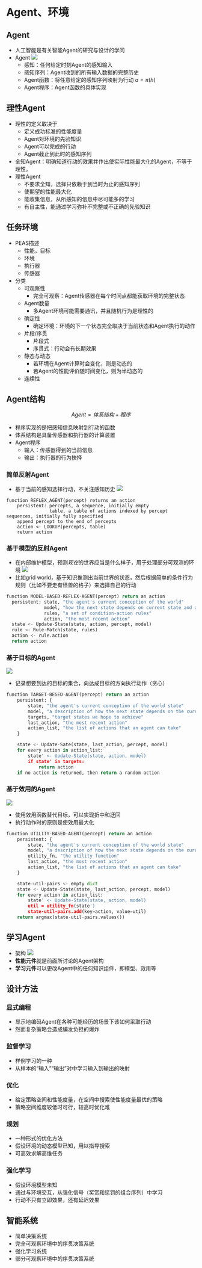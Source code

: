 # Agent、环境
## Agent
+ 人工智能是有关智能Agent的研究与设计的学问
+ Agent
![](img/2020-02-21-15-38-34.png)
  + 感知：任何给定时刻Agent的感知输入
  + 感知序列：Agent收到的所有输入数据的完整历史
  + Agent函数：将任意给定的感知序列映射为行动 $a = \pi(h)$
  + Agent程序：Agent函数的具体实现

## 理性Agent
+ 理性的定义取决于
  + 定义成功标准的性能度量
  + Agent对环境的先验知识
  + Agent可以完成的行动
  + Agent截止到此时的感知序列
+ 全知Agent：明确知道行动的效果并作出使实际性能最大化的Agent，不等于理性。
+ 理性Agent
  + 不要求全知，选择只依赖于到当时为止的感知序列
  + 使期望的性能最大化
  + 能收集信息，从所感知的信息中尽可能多的学习
  + 有自主性，能通过学习弥补不完整或不正确的先验知识

## 任务环境
+ PEAS描述
  + 性能，目标
  + 环境
  + 执行器
  + 传感器
+ 分类
  + 可观察性
    + 完全可观察：Agent传感器在每个时间点都能获取环境的完整状态
  + Agent数量
    + 多Agent环境可能需要通讯，并且随机行为是理性的
  + 确定性
    + 确定环境：环境的下一个状态完全取决于当前状态和Agent执行的动作
  + 片段/序贯
    + 片段式
    + 序贯式：行动会有长期效果
  + 静态与动态
    + 若环境在Agent计算时会变化，则是动态的
    + 若Agent的性能评价随时间变化，则为半动态的
  + 连续性

## Agent结构
$$Agent = 体系结构 + 程序$$
+ 程序实现的是把感知信息映射到行动的函数
+ 体系结构是具备传感器和执行器的计算装置
+ Agent程序
  + 输入：传感器得到的当前信息
  + 输出：执行器的行为抉择

### 简单反射Agent
+ 基于当前的感知选择行动，不关注感知历史
![](img/2020-02-21-16-08-17.png)
```
function REFLEX_AGENT(percept) returns an action
    persistent: percepts, a sequence, initially empty
                table, a table of actions indexed by percept sequences, initially fully specified
    append percept to the end of percepts
    action <- LOOKUP(percepts, table)
    return action
```
### 基于模型的反射Agent
+ 在内部维护模型，预测*现在*的世界应当是什么样子，用于处理部分可观测的环境
![](img/2020-02-21-16-10-08.png)
+ 比如grid world，基于知识推测出当前世界的状态，然后根据简单的条件行为规则（比如不要走有怪兽的格子）来选择自己的行动

```python
function MODEL-BASED-REFLEX-AGENT(percept) return an action
  persistent: state, "the agent's current conception of the world"
              model, "how the next state depends on current state and action"
              rules, "a set of condition-action rules"
              action, "the most recent action"
  state <- Update-State(state, action, percept, model)
  rule <- Rule-Match(state, rules)
  action <- rule.action
  return action
```

### 基于目标的Agent
![](img/2020-02-21-16-28-57.png)
+ 记录想要到达的目标的集合，向达成目标的方向执行动作（贪心）

```python
function TARGET-BESED-AGENT(percept) return an action
    persistent: {
        state, "the agent's current conception of the world state"
        model, "a description of how the next state depends on the current state and action"
        targets, "target states we hope to achieve"
        last_action, "the most recent action"
        action_list, "the list of actions that an agent can take"
    }

    state <- Update-Sate(state, last_action, percept, model)
    for every action in action_list:
        state' <- Update-State(state, action, model)
        if state' in targets:
            return action
    if no action is returned, then return a random action
```

### 基于效用的Agent
![](img/2020-02-21-16-29-59.png)
+ 使用效用函数替代目标，可以实现折中和迂回
+ 执行动作时的原则是使效用最大化

```python
function UTILITY-BASED-AGENT(percept) return an action
    persistent: {
        state, "the agent's current conception of the world state"
        model, "a description of how the next state depends on the current state and action"
        utility_fn, "the utility function"
        last_action, "the most recent action"
        action_list, "the list of actions that an agent can take"
    }

    state-util-pairs <- empty dict
    state <- Update-State(state, last_action, percept, model)
    for every action in action_list:
        state' <- Update-State(state, action, model)
        util = utility_fn(state')
        state-util-pairs.add(key=action, value=util)
    return argmax(state-util-pairs.values())
```

## 学习Agent
+ 架构
![](img/2020-02-21-16-31-22.png)
+ **性能元件**就是前面所讨论的Agent架构
+ **学习元件**可以更改Agent中的任何知识组件，即模型、效用等

## 设计方法
### 显式编程
+ 显示地编码Agent在各种可能经历的场景下该如何采取行动
+ 然而复杂策略会造成编发负担的爆炸
### 监督学习
+ 样例学习的一种
+ 从样本的“输入”“输出”对中学习输入到输出的映射
### 优化
+ 给定策略空间和性能度量，在空间中搜索使性能度量最优的策略
+ 策略空间维度较低时可行，较高时优化难
### 规划
+ 一种形式的优化方法
+ 假设环境的动态模型已知，用以指导搜索
+ 可高效求解高维任务
### 强化学习
+ 假设环境模型未知
+ 通过与环境交互，从强化信号（奖赏和惩罚的组合序列）中学习
+ 行动不只有立即效果，还有延迟效果

## 智能系统
+ 简单决策系统
+ 完全可观察环境中的序贯决策系统
+ 强化学习系统
+ 部分可观察环境中的序贯决策系统

